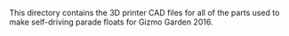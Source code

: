 This directory contains the 3D printer CAD files for all of the parts used to make self-driving parade floats for Gizmo Garden 2016.